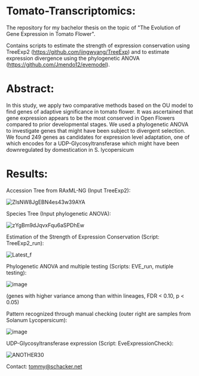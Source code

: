 # Tomato-Transcriptomics: 
The  repository for my bachelor thesis on the topic of "The Evolution of Gene Expression in Tomato Flower".

Contains scripts to estimate the strength of expression conservation using TreeExp2 (https://github.com/jingwyang/TreeExp) and to estimate expression divergence using the phylogenetic ANOVA (https://github.com/Jmendo12/evemodel). 

# Abstract: 
In this study, we apply two comparative methods based on the OU model to find genes of adaptive significance in tomato flower. It was ascertained that gene expression appears to be the most conserved in Open Flowers compared to prior developmental stages. We used a phylogenetic ANOVA to investigate genes that might have been subject to divergent selection. We found 249 genes as candidates for expression level adaptation, one of which encodes for a UDP-Glycosyltransferase which might have been downregulated by domestication in S. lycopersicum

# Results: 
Accession Tree from RAxML-NG (Input TreeExp2):

![ZlsNW8JgEBN4es43w39AYA](https://user-images.githubusercontent.com/77416397/115562054-6b20ee80-a2b6-11eb-9d4d-c61e7f201eef.png)


Species Tree (Input phylogenetic ANOVA): 

![zYgBm9dJqvxFqu6aSPDhEw](https://user-images.githubusercontent.com/77416397/115561788-314fe800-a2b6-11eb-9768-7cdbdeff291f.png)


Estimation of the Strength of Expression Conservation (Script: TreeExp2_run): 

![Latest_f](https://user-images.githubusercontent.com/77416397/115562342-ad4a3000-a2b6-11eb-872e-5981dd3f5a91.png)


Phylogenetic ANOVA and multiple testing (Scripts: EVE_run, mutiple testing): 

![image](https://user-images.githubusercontent.com/77416397/115563378-c1daf800-a2b7-11eb-8358-e6c0c292d7cd.png)

(genes with higher variance among than within lineages, FDR < 0.10, p <  0.05)



Pattern recognized through manual checking (outer right are samples from Solanum Lycopersicum): 

![image](https://user-images.githubusercontent.com/77416397/115562894-3b261b00-a2b7-11eb-81d1-4662ad18e9de.png)


UDP-Glycosyltransferase expression (Script: EveExpressionCheck): 

![ANOTHER30](https://user-images.githubusercontent.com/77416397/115562986-58f38000-a2b7-11eb-8b82-5157a9dfd843.png)

Contact: tommy@schacker.net



